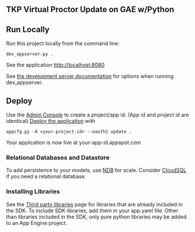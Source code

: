 ## TKP Virtual Proctor Update on GAE w/Python

## Run Locally
 Run this project locally from the command line:
   ```
   dev_appserver.py .
   ```
  See the application [http://localhost:8080](http://localhost:8080)

See [the development server documentation](https://developers.google.com/appengine/docs/python/tools/devserver)
for options when running dev_appserver.

## Deploy
 Use the [Admin Console](https://appengine.google.com) to create a
   project/app id. (App id and project id are identical)
 [Deploy the application](https://developers.google.com/appengine/docs/python/tools/uploadinganapp) with

   ```
   appcfg.py -A <your-project-id> --oauth2 update .
   ```
  Your application is now live at your-app-id.appspot.com

### Relational Databases and Datastore
To add persistence to your models, use [NDB](https://developers.google.com/appengine/docs/python/ndb/) for
scale.  Consider [CloudSQL](https://developers.google.com/appengine/docs/python/cloud-sql)
if you need a relational database.

### Installing Libraries
See the [Third party libraries](https://developers.google.com/appengine/docs/python/tools/libraries27)
page for libraries that are already included in the SDK.  To include SDK libraries, add them in your app.yaml file. Other than libraries included in the SDK, only pure python libraries may be added to an App Engine project.


